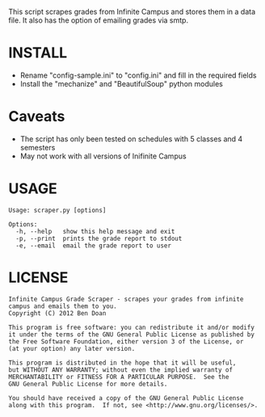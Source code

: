 This script scrapes grades from Infinite Campus and stores them in a data file.  It also has the option of emailing grades via smtp.

INSTALL
=======
* Rename "config-sample.ini" to "config.ini" and fill in the required fields
* Install the "mechanize" and "BeautifulSoup" python modules

Caveats
=======
* The script has only been tested on schedules with 5 classes and 4 semesters
* May not work with all versions of Inifinite Campus

USAGE
=====
```
Usage: scraper.py [options]

Options:
  -h, --help   show this help message and exit
  -p, --print  prints the grade report to stdout
  -e, --email  email the grade report to user
```

LICENSE
=======
```
Infinite Campus Grade Scraper - scrapes your grades from infinite campus and emails them to you.
Copyright (C) 2012 Ben Doan

This program is free software: you can redistribute it and/or modify
it under the terms of the GNU General Public License as published by
the Free Software Foundation, either version 3 of the License, or
(at your option) any later version.

This program is distributed in the hope that it will be useful,
but WITHOUT ANY WARRANTY; without even the implied warranty of
MERCHANTABILITY or FITNESS FOR A PARTICULAR PURPOSE.  See the
GNU General Public License for more details.

You should have received a copy of the GNU General Public License
along with this program.  If not, see <http://www.gnu.org/licenses/>.
```
